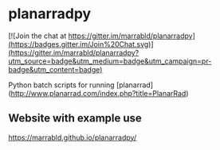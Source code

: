 planarradpy
===========

[![Join the chat at https://gitter.im/marrabld/planarradpy](https://badges.gitter.im/Join%20Chat.svg)](https://gitter.im/marrabld/planarradpy?utm_source=badge&utm_medium=badge&utm_campaign=pr-badge&utm_content=badge)

Python batch scripts for running [planarrad] (http://www.planarrad.com/index.php?title=PlanarRad)

Website with example use 
-----------------------

https://marrabld.github.io/planarradpy/
